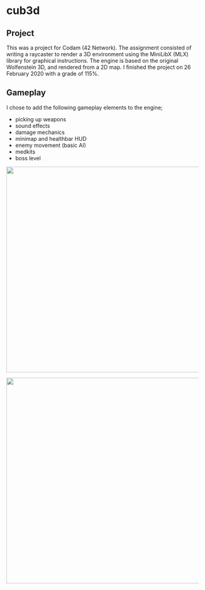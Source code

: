 # cub3d

## Project

This was a project for Codam (42 Network).
The assignment consisted of writing a raycaster to render a 3D environment using the MiniLibX (MLX) library for graphical instructions. The engine is based on the original Wolfenstein 3D, and rendered from a 2D map.
I finished the project on 26 February 2020 with a grade of 115%.

## Gameplay

I chose to add the following gameplay elements to the engine; 
- picking up weapons
- sound effects
- damage mechanics
- minimap and healthbar HUD
- enemy movement (basic AI)
- medkits
- boss level

<p align="center">
  <img width="960" height="540" src="https://i.ibb.co/N9bskLS/Screen-Shot-2020-09-03-at-8-29-38-PM.png">
</p>

<p align="center">
  <img width="960" height="540" src="https://i.ibb.co/yfGzq6y/Screen-Shot-2020-09-03-at-8-35-44-PM.png">
</p>
